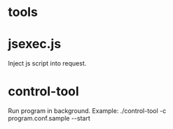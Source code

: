 tools
=====

# jsexec.js
Inject js script into request.

# control-tool
Run program in background.
Example: ./control-tool -c program.conf.sample --start
